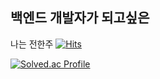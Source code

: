 ## 백엔드 개발자가 되고싶은
나는 전한주
[![Hits](https://hits.seeyoufarm.com/api/count/incr/badge.svg?url=https%3A%2F%2Fgithub.com%2Fhanjucoding%2F&count_bg=%2300FF47&title_bg=%23000000&icon=java.svg&icon_color=%23FFFFFF&title=try-catch&edge_flat=false)](https://hits.seeyoufarm.com)

[![Solved.ac Profile](http://mazassumnida.wtf/api/v2/generate_badge?boj=tnytanic)](https://solved.ac/tnytanic/)



